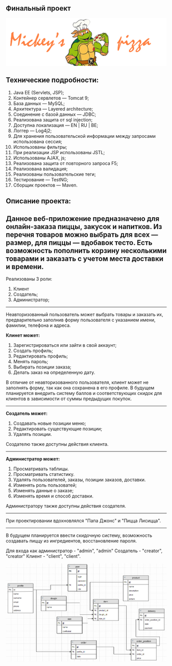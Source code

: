 Финальный проект
--
![Image](web/img/header.jpg) 

Технические подробности:
--
1. Java EE (Servlets, JSP);
2. Контейнер сервлетов — Tomcat 9;
3. База данных — MySQL;
4. Архитектура — Layered architecture;
5. Соединение с базой данных — JDBC;
6. Реализована защита от sql injection;
7. Доступна локализация — EN | RU | BE;
8. Логгер — Log4j2;
9. Для хранения пользовательской информации между запросами использована сессия;
10. Использованы фильтры;
11. При реализации JSP использованы JSTL;
12. Использованы AJAX, js;
13. Реализована защита от повторного запроса F5;
14. Реализована валидация;
15. Реализованы пользовательские теги;
16. Тестирование — TestNG;
17. Сборщик проектов — Maven.

Описание проекта:
--

Данное веб-приложение предназначено для онлайн-заказа пиццы, закусок и напитков.
Из перечня товаров можно выбрать для всех — размер, для пиццы — вдобавок тесто.
Есть возможность пополнить корзину несколькими товарами и заказать с учетом места доставки
и времени.
---
Реализованы 3 роли:
1. Клиент
2. Создатель;
3. Администратор;
---
Неавторизованный пользователь может выбрать товары и заказать их, предварительно заполнив форму пользователя с
указанием имени, фамилии, телефона и адреса.

**Клинет может:**
1. Зарегистрироваться или зайти в свой аккаунт;
2. Создать профиль;
3. Редактировать профиль;
4. Менять пароль;
5. Выбирать позиции заказа;
6. Делать заказ на определенную дату.

В отличие от неавторизованного пользователя, клиент может не заполнять форму, так как она сохранена в
его профиле. В будущем планируется внедрить
систему баллов и соответствующих скидок для клиентов в зависимости от суммы предыдущих покупок.

---
**Создатель может:**
1. Создавать новые позиции меню;
2. Редактировать существующие позиции;
3. Удалять позиции.

Создателю также доступны действия клиента.

---
**Администратор может:**
1. Просматривать таблицы.
2. Просматривать статистику.
3. Удалять пользователей, заказы, позиции заказов, доставки.
4. Изменять роль пользоватей;
5. Изменять данные о заказе;
6. Изменять время и способ доставки.

Администратору также доступны действия создателя.

---
При проектировании вдохновлялся "Папа Джонс" и "Пицца Лисицца".

---
В будущем планируется ввести скидочную систему, возможность создавать пиццу из ингредиентов,
восстановление пароля.

Для входа как администратор - "admin", "admin"
Создатель - "creator", "creator"
Клиент - "client", "client".

![Image](db.png) 